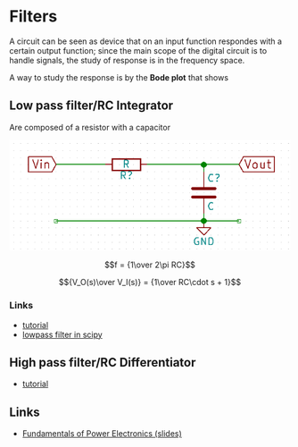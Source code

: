 # Filters

A circuit can be seen as device that on an input function respondes
with a certain output function; since the main scope of the digital circuit
is to handle signals, the study of response is in the frequency space.

A way to study the response is by the **Bode plot** that shows


## Low pass filter/RC Integrator

Are composed of a resistor with a capacitor

![low pass filter](Images/low-pass-filter.png)

$$f = {1\over 2\pi RC}$$

$${V_O(s)\over V_I(s)} = {1\over RC\cdot s + 1}$$

### Links

 - [tutorial](http://www.electronics-tutorials.ws/filter/filter_2.html)
 - [lowpass filter in scipy](http://stackoverflow.com/questions/25191620/creating-lowpass-filter-in-scipy-understanding-methods-and-units)

## High pass filter/RC Differentiator

 - [tutorial](http://www.electronics-tutorials.ws/filter/filter_3.html)

## Links

 - [Fundamentals of Power Electronics (slides)](http://ecee.colorado.edu/copec/book/slides/slidedir.html)

